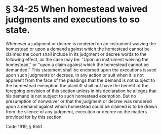 # § 34-25 When homestead waived judgments and executions to so state.

<p>Whenever a judgment or decree is rendered on an instrument waiving the homestead or upon a demand against which the homestead cannot be claimed the court shall include in its judgment or decree words to the following effect, as the case may be: "Upon an instrument waiving the homestead," or "upon a claim against which the homestead cannot be demanded." This statement shall be endorsed upon the executions issued upon such judgments or decrees. In any action or suit when it is not apparent from the face of the pleadings that the demand is not subject to the homestead exemption the plaintiff shall not have the benefit of the foregoing provision of this section unless in his declaration he alleges that his demand is not subject to such homestead exemption. But no presumption of nonwaiver or that the judgment or decree was rendered upon a demand against which homestead could be claimed is to be drawn from the silence of any judgment, execution or decree on the matters provided for by this section.</p><p>Code 1919, § 6551.</p>